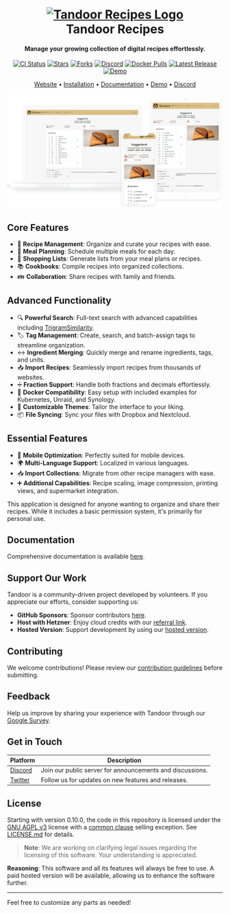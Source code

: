 <h1 align="center">
  <a href="https://tandoor.dev">
    <img src="https://github.com/vabene1111/recipes/raw/develop/docs/logo_color.svg" height="256" width="256" alt="Tandoor Recipes Logo">
  </a>
  <br>
  Tandoor Recipes
  <br>
</h1>

<h4 align="center">Manage your growing collection of digital recipes effortlessly.</h4>

<p align="center">
  <a href="https://github.com/vabene1111/recipes/actions" target="_blank"><img src="https://github.com/vabene1111/recipes/workflows/Continuous%20Integration/badge.svg?branch=master" alt="CI Status"></a>
  <a href="https://github.com/vabene1111/recipes/stargazers" target="_blank"><img src="https://img.shields.io/github/stars/vabene1111/recipes" alt="Stars"></a>
  <a href="https://github.com/vabene1111/recipes/network/members" target="_blank"><img src="https://img.shields.io/github/forks/vabene1111/recipes" alt="Forks"></a>
  <a href="https://discord.gg/RhzBrfWgtp" target="_blank"><img src="https://badgen.net/badge/icon/discord?icon=discord&label" alt="Discord"></a>
  <a href="https://hub.docker.com/r/vabene1111/recipes" target="_blank"><img src="https://img.shields.io/docker/pulls/vabene1111/recipes" alt="Docker Pulls"></a>
  <a href="https://github.com/vabene1111/recipes/releases/latest" target="_blank"><img src="https://img.shields.io/github/v/release/vabene1111/recipes" alt="Latest Release"></a>
  <a href="https://app.tandoor.dev/accounts/login/?demo" target="_blank"><img src="https://img.shields.io/badge/demo-available-success" alt="Demo"></a>
</p>

<p align="center">
  <a href="https://tandoor.dev" target="_blank">Website</a> • 
  <a href="https://docs.tandoor.dev/install/docker/" target="_blank">Installation</a> • 
  <a href="https://docs.tandoor.dev/" target="_blank">Documentation</a> • 
  <a href="https://app.tandoor.dev/accounts/login/?demo" target="_blank">Demo</a> • 
  <a href="https://discord.gg/RhzBrfWgtp" target="_blank">Discord</a>
</p>

![Preview](docs/preview.png)

## Core Features
- 🥗 **Recipe Management**: Organize and curate your recipes with ease.
- 📆 **Meal Planning**: Schedule multiple meals for each day.
- 🛒 **Shopping Lists**: Generate lists from your meal plans or recipes.
- 📚 **Cookbooks**: Compile recipes into organized collections.
- 👪 **Collaboration**: Share recipes with family and friends.

## Advanced Functionality
- 🔍 **Powerful Search**: Full-text search with advanced capabilities including [TrigramSimilarity](https://docs.djangoproject.com/en/3.0/ref/contrib/postgres/search/#trigram-similarity).
- 🏷️ **Tag Management**: Create, search, and batch-assign tags to streamline organization.
- ↔️ **Ingredient Merging**: Quickly merge and rename ingredients, tags, and units.
- 📥️ **Import Recipes**: Seamlessly import recipes from thousands of websites.
- ➗ **Fraction Support**: Handle both fractions and decimals effortlessly.
- 🐳 **Docker Compatibility**: Easy setup with included examples for Kubernetes, Unraid, and Synology.
- 🎨 **Customizable Themes**: Tailor the interface to your liking.
- 📦 **File Syncing**: Sync your files with Dropbox and Nextcloud.

## Essential Features
- 📱 **Mobile Optimization**: Perfectly suited for mobile devices.
- 🌍 **Multi-Language Support**: Localized in various languages.
- 📥️ **Import Collections**: Migrate from other recipe managers with ease.
- ➕ **Additional Capabilities**: Recipe scaling, image compression, printing views, and supermarket integration.

This application is designed for anyone wanting to organize and share their recipes. While it includes a basic permission system, it's primarily for personal use.

## Documentation
Comprehensive documentation is available [here](https://docs.tandoor.dev/).

## Support Our Work
Tandoor is a community-driven project developed by volunteers. If you appreciate our efforts, consider supporting us:

- **GitHub Sponsors**: Sponsor contributors [here](https://github.com/sponsors/vabene1111).
- **Host with Hetzner**: Enjoy cloud credits with our [referral link](https://hetzner.cloud/?ref=ISdlrLmr9kGj).
- **Hosted Version**: Support development by using our [hosted version](https://app.tandoor.dev).

## Contributing
We welcome contributions! Please review our [contribution guidelines](https://docs.tandoor.dev/contribute/guidelines/) before submitting.

## Feedback
Help us improve by sharing your experience with Tandoor through our [Google Survey](https://forms.gle/qNfLK2tWTeWHe9Qd7).

## Get in Touch
| Platform | Description |
|----------|-------------|
| [Discord](https://discord.gg/RhzBrfWgtp) | Join our public server for announcements and discussions. |
| [Twitter](https://twitter.com/TandoorRecipes) | Follow us for updates on new features and releases. |

## License
Starting with version 0.10.0, the code in this repository is licensed under the [GNU AGPL v3](https://www.gnu.org/licenses/agpl-3.0.de.html) license with a [common clause](https://commonsclause.com/) selling exception. See [LICENSE.md](https://github.com/vabene1111/recipes/blob/develop/LICENSE.md) for details.

> **Note**: We are working on clarifying legal issues regarding the licensing of this software. Your understanding is appreciated.

**Reasoning**: This software and all its features will always be free to use. A paid hosted version will be available, allowing us to enhance the software further.

---

Feel free to customize any parts as needed!
